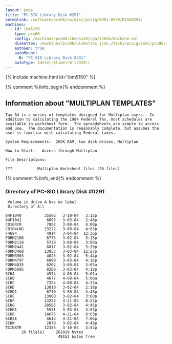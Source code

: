 ```yaml
---
layout: page
title: "PC-SIG Library Disk #291"
permalink: /software/pcx86/sw/misc/pcsig/0001-0999/DISK0291/
machines:
  - id: ibm5150
    type: pcx86
    config: /machines/pcx86/ibm/5150/cga/256kb/machine.xml
    diskettes: /machines/pcx86/diskettes.json,/disks/pcsigdisks/pcx86/diskettes.json
    autoGen: true
    autoMount:
      B: "PC-SIG Library Disk 0291"
    autoType: $date\r$time\rB:\rDIR\r
---
```


{% include machine.html id="ibm5150" %}

{% comment %}info_begin{% endcomment %}

## Information about "MUILTIPLAN TEMPLATES"

    Tax 84 is a series of templates designed for Multiplan users.  In
    addition to calculating the 1984 Federal Tax, most schedules are
    available in worksheet form.  The spreadsheets are simple to access
    and use.  The documentation is reasonably complete, but assumes the
    user is familiar with calculating Federal taxes.
    
    System Requirements:  265K RAM, two disk drives, Multiplan
    
    How to Start:   Access through Multiplan
    
    File Descriptions:
    
    ???           Multiplan Worksheet files (26 files)
{% comment %}info_end{% endcomment %}


### Directory of PC-SIG Library Disk #0291

     Volume in drive A has no label
     Directory of A:\

    84F1040          35502   3-10-84   3:12p
    84F1041           6095   3-03-84   2:48p
    CO104CR           7892   3-08-84   4:00p
    CO104LNG         23222   3-08-84   4:03p
    F4684             4914   3-04-84  12:36p
    FORM2106          6775   3-02-84   5:13p
    FORM2119          5738   3-08-84   3:08a
    FORM2441          6817   3-02-84   5:39p
    FORM3468         13053   3-03-84  12:27p
    FORM3903          4025   3-02-84   5:44p
    FORM4797          6990   3-03-84   4:16p
    FORM4835          6202   3-08-84   3:05a
    FORM5695          8208   3-03-84   4:18p
    SCHA              4974   4-08-84   5:01a
    SCHB              4677   4-08-84   5:06a
    SCHC              7254   4-08-84   4:33a
    SCHD             13810   3-02-84   2:18p
    SCHD1             6710   3-08-84   3:48p
    SCHE             13900   3-02-84   3:00p
    SCHF             13223   4-21-84   8:27p
    SCHG             20585   3-02-84   4:45p
    SCHK1             5931   3-03-84   3:53p
    SCHR             14675   4-21-84   8:03p
    SCHSE             5613   4-21-84   7:06p
    SCHW              2879   3-02-84   4:48p
    TXINSTR          12355   3-10-84   3:52p
           26 file(s)     262019 bytes
                           49152 bytes free
